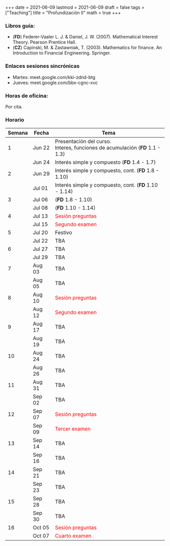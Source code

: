 +++
date      = 2021-06-09
lastmod   = 2021-06-09
draft     = false
tags      = ["Teaching"]
title     = "Profundización II"
math      = true
+++

### Libros guía:

+ (**FD**) Federer-Vaaler L. J. & Daniel, J. W. (2007). Mathematical Interest Theory. Pearson Prentice Hall.
+ (**CZ**) Capinski, M. & Zastawniak, T. (2003). Mathematics for finance. An Introduction to Financial Engineering. Springer.

### Enlaces sesiones sincrónicas

+ Martes: meet.google.com/kki-zdnd-btg
+ Jueves: meet.google.com/bbx-cgnc-xvc

### Horas de oficina: 

Por cita.

### Horario

Semana | Fecha | Tema
---| ---| ---
1  | Jun 22 | Presentación del curso. <br> Interes, funciones de acumulación (**FD** 1.1 - 1.3)
&nbsp; | Jun 24 | Interés simple y compuesto (**FD** 1.4 - 1.7)
2  | Jun 29 | Interés simple y compuesto, cont. (**FD** 1.8 - 1.10)
&nbsp; | Jul 01 | Interés simple y compuesto, cont. (**FD** 1.10 - 1.14)
3  | Jul 06 | (**FD** 1.8 - 1.10)
&nbsp; | Jul 08 |  (**FD** 1.10 - 1.14)
4  | Jul 13 |  <font color="red">Sesión preguntas</font> 
&nbsp; | Jul 15 |  <font color="red">Segundo examen</font> 
5  | Jul 20 |  Festivo
&nbsp; | Jul 22 | TBA 
6  | Jul 27 |  TBA
&nbsp; | Jul 29  | TBA 
7  | Aug 03 |  TBA
&nbsp; | Aug 05 | TBA 
8  | Aug 10 |  <font color="red">Sesión preguntas</font> 
&nbsp; | Aug 12 | <font color="red">Segundo examen</font> 
9  | Aug 17 |  TBA
&nbsp; | Aug 19 | TBA 
10  | Aug 24 |  TBA
&nbsp; | Aug 26 | TBA 
11  | Aug 31 |  TBA
&nbsp; | Sep 02  | TBA 
12  | Sep 07 |  <font color="red">Sesión preguntas</font> 
&nbsp; | Sep 09  | <font color="red">Tercer examen</font> 
13  | Sep 14 |  TBA
&nbsp; | Sep 16  | TBA 
14  | Sep 21 |  TBA
&nbsp; | Sep 23  | TBA 
15  | Sep 28 |  TBA
&nbsp; | Sep 30  | TBA 
16  | Oct 05 |  <font color="red">Sesión preguntas</font> 
&nbsp; | Oct 07  | <font color="red">Cuarto examen</font> 




